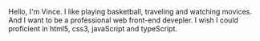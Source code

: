 Hello, I'm Vince.
I like playing basketball, traveling and watching movices.
And I want to be a professional web front-end devepler. I wish I could proficient in html5, css3, javaScript and typeScript.
